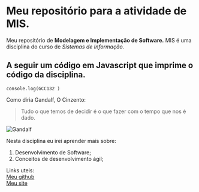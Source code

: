 # Meu repositório para a atividade de MIS.

Meu repositório de **Modelagem e Implementação de Software.** MIS é uma disciplina do curso de *Sistemas de Informação.*

## A seguir um código em Javascript que imprime o código da disciplina.

`console.log(GCC132 )`

Como diria Gandalf, O Cinzento:
> Tudo o que temos de decidir é o que fazer com o tempo que nos é dado.

![Gandalf](https://cdna.artstation.com/p/assets/images/images/004/966/196/medium/hossein-diba-1.jpg?1487536028)

Nesta disciplina eu irei aprender mais sobre:

1. Desenvolvimento de Software;
2. Conceitos de desenvolvimento ágil;


Links uteis:<br>
[Meu github](https://github.com/senhordrio)<br>
[Meu site](https://drio.dev/)
